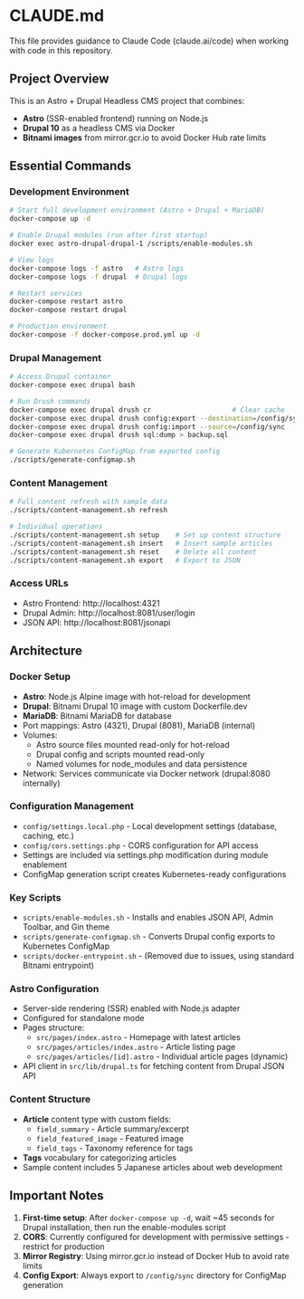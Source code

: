 # CLAUDE.md

This file provides guidance to Claude Code (claude.ai/code) when working with code in this repository.

## Project Overview

This is an Astro + Drupal Headless CMS project that combines:
- **Astro** (SSR-enabled frontend) running on Node.js
- **Drupal 10** as a headless CMS via Docker
- **Bitnami images** from mirror.gcr.io to avoid Docker Hub rate limits

## Essential Commands

### Development Environment
```bash
# Start full development environment (Astro + Drupal + MariaDB)
docker-compose up -d

# Enable Drupal modules (run after first startup)
docker exec astro-drupal-drupal-1 /scripts/enable-modules.sh

# View logs
docker-compose logs -f astro   # Astro logs
docker-compose logs -f drupal  # Drupal logs

# Restart services
docker-compose restart astro
docker-compose restart drupal

# Production environment
docker-compose -f docker-compose.prod.yml up -d
```

### Drupal Management
```bash
# Access Drupal container
docker-compose exec drupal bash

# Run Drush commands
docker-compose exec drupal drush cr                    # Clear cache
docker-compose exec drupal drush config:export --destination=/config/sync  # Export config
docker-compose exec drupal drush config:import --source=/config/sync       # Import config
docker-compose exec drupal drush sql:dump > backup.sql                    # Backup database

# Generate Kubernetes ConfigMap from exported config
./scripts/generate-configmap.sh
```

### Content Management
```bash
# Full content refresh with sample data
./scripts/content-management.sh refresh

# Individual operations
./scripts/content-management.sh setup    # Set up content structure
./scripts/content-management.sh insert   # Insert sample articles
./scripts/content-management.sh reset    # Delete all content
./scripts/content-management.sh export   # Export to JSON
```

### Access URLs
- Astro Frontend: http://localhost:4321
- Drupal Admin: http://localhost:8081/user/login
- JSON API: http://localhost:8081/jsonapi

## Architecture

### Docker Setup
- **Astro**: Node.js Alpine image with hot-reload for development
- **Drupal**: Bitnami Drupal 10 image with custom Dockerfile.dev
- **MariaDB**: Bitnami MariaDB for database
- Port mappings: Astro (4321), Drupal (8081), MariaDB (internal)
- Volumes: 
  - Astro source files mounted read-only for hot-reload
  - Drupal config and scripts mounted read-only
  - Named volumes for node_modules and data persistence
- Network: Services communicate via Docker network (drupal:8080 internally)

### Configuration Management
- `config/settings.local.php` - Local development settings (database, caching, etc.)
- `config/cors.settings.php` - CORS configuration for API access
- Settings are included via settings.php modification during module enablement
- ConfigMap generation script creates Kubernetes-ready configurations

### Key Scripts
- `scripts/enable-modules.sh` - Installs and enables JSON API, Admin Toolbar, and Gin theme
- `scripts/generate-configmap.sh` - Converts Drupal config exports to Kubernetes ConfigMap
- `scripts/docker-entrypoint.sh` - (Removed due to issues, using standard Bitnami entrypoint)

### Astro Configuration
- Server-side rendering (SSR) enabled with Node.js adapter
- Configured for standalone mode
- Pages structure:
  - `src/pages/index.astro` - Homepage with latest articles
  - `src/pages/articles/index.astro` - Article listing page
  - `src/pages/articles/[id].astro` - Individual article pages (dynamic)
- API client in `src/lib/drupal.ts` for fetching content from Drupal JSON API

### Content Structure
- **Article** content type with custom fields:
  - `field_summary` - Article summary/excerpt
  - `field_featured_image` - Featured image
  - `field_tags` - Taxonomy reference for tags
- **Tags** vocabulary for categorizing articles
- Sample content includes 5 Japanese articles about web development

## Important Notes

1. **First-time setup**: After `docker-compose up -d`, wait ~45 seconds for Drupal installation, then run the enable-modules script
2. **CORS**: Currently configured for development with permissive settings - restrict for production
3. **Mirror Registry**: Using mirror.gcr.io instead of Docker Hub to avoid rate limits
4. **Config Export**: Always export to `/config/sync` directory for ConfigMap generation